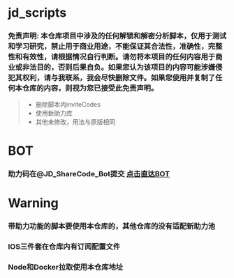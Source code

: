 # jd_scripts
### 免责声明: 本仓库项目中涉及的任何解锁和解密分析脚本，仅用于测试和学习研究，禁止用于商业用途，不能保证其合法性，准确性，完整性和有效性，请根据情况自行判断。请勿将本项目的任何内容用于商业或非法目的，否则后果自负。如果您认为该项目的内容可能涉嫌侵犯其权利，请与我联系，我会尽快删除文件。如果您使用并复制了任何本仓库的内容，则视为您已接受此免责声明。


> * 删除脚本内inviteCodes
> * 使用新助力库
> * 其他未修改，用法与原版相同

# BOT
### 助力码在@JD_ShareCode_Bot提交 [点击直达BOT](https://t.me/JD_ShareCode_Bot)

# Warning
### 带助力功能的脚本要使用本仓库的，其他仓库的没有适配新助力池
### IOS三件套在仓库内有订阅配置文件
### Node和Docker拉取使用本仓库地址
